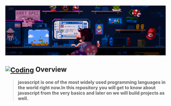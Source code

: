 ![](https://raw.githubusercontent.com/khalid586/khalid586/main/assets/banner%20gif.gif)

## [<img align = "center" alt="Coding" width="54px" height = "36px" src="https://cdn.dribbble.com/users/1138721/screenshots/10809828/media/478d32b2e65c8c3194b7f2154e179231.gif">]() Overview
> **javascript is one of the most widely used programming languages in the world right now.In this repository you will get to know about javascript from the very basics and later on we will build projects as well.**


